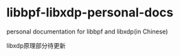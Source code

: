 # libbpf-libxdp-personal-docs
personal documentation for libbpf and libxdp(in Chinese)

libxdp原理部分待更新

